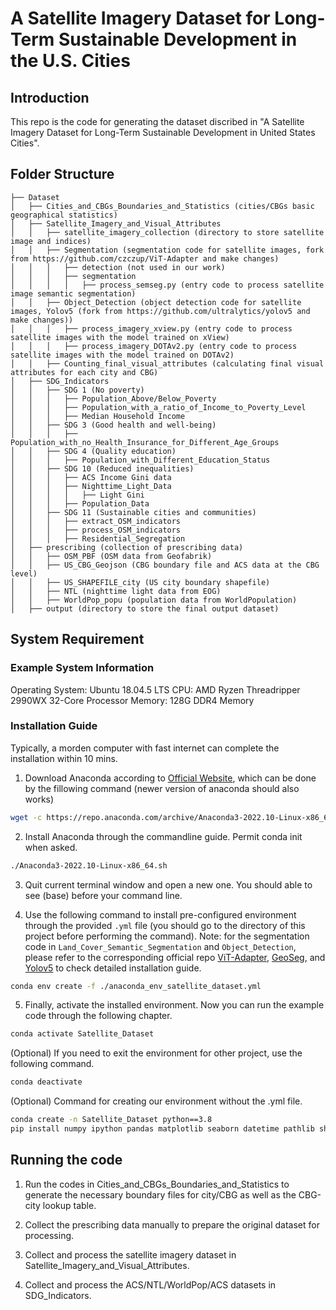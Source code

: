 # A Satellite Imagery Dataset for Long-Term Sustainable Development in the U.S. Cities

## Introduction

This repo is the code for generating the dataset discribed in "A Satellite Imagery Dataset for Long-Term Sustainable Development in United States Cities".

## Folder Structure
```none
├── Dataset
│   ├── Cities_and_CBGs_Boundaries_and_Statistics (cities/CBGs basic geographical statistics)
│   ├── Satellite_Imagery_and_Visual_Attributes
│   │   ├── satellite_imagery_collection (directory to store satellite image and indices)
│   │   ├── Segmentation (segmentation code for satellite images, fork from https://github.com/czczup/ViT-Adapter and make changes)
│   │   │   ├── detection (not used in our work)
│   │   │   ├── segmentation
│   │   │   │   ├── process_semseg.py (entry code to process satellite image semantic segmentation)
│   │   ├── Object_Detection (object detection code for satellite images, Yolov5 (fork from https://github.com/ultralytics/yolov5 and make changes))
│   │   │   ├── process_imagery_xview.py (entry code to process satellite images with the model trained on xView)
│   │   │   ├── process_imagery_DOTAv2.py (entry code to process satellite images with the model trained on DOTAv2)
│   │   ├── Counting_final_visual_attributes (calculating final visual attributes for each city and CBG)
│   ├── SDG_Indicators
│   │   ├── SDG 1 (No poverty)
│   │   │   ├── Population_Above/Below_Poverty
│   │   │   ├── Population_with_a_ratio_of_Income_to_Poverty_Level
│   │   │   ├── Median Household Income
│   │   ├── SDG 3 (Good health and well-being)
│   │   │   ├── Population_with_no_Health_Insurance_for_Different_Age_Groups
│   │   ├── SDG 4 (Quality education)
│   │   │   ├── Population_with_Different_Education_Status
│   │   ├── SDG 10 (Reduced inequalities)
│   │   │   ├── ACS Income Gini data
│   │   │   ├── Nighttime_Light_Data
│   │   │   │   ├── Light Gini
│   │   │   ├── Population_Data
│   │   ├── SDG 11 (Sustainable cities and communities)
│   │   │   ├── extract_OSM_indicators
│   │   │   ├── process_OSM_indicators
│   │   │   ├── Residential_Segregation
│   ├── prescribing (collection of prescribing data)
│   │   ├── OSM_PBF (OSM data from Geofabrik)
│   │   ├── US_CBG_Geojson (CBG boundary file and ACS data at the CBG level)
│   │   ├── US_SHAPEFILE_city (US city boundary shapefile)
│   │   ├── NTL (nighttime light data from EOG)
│   │   ├── WorldPop_popu (population data from WorldPopulation)
│   ├── output (directory to store the final output dataset)
```

## System Requirement

### Example System Information
Operating System: Ubuntu 18.04.5 LTS
CPU: AMD Ryzen Threadripper 2990WX 32-Core Processor
Memory: 128G DDR4 Memory

### Installation Guide
Typically, a morden computer with fast internet can complete the installation within 10 mins.

1. Download Anaconda according to [Official Website](https://www.anaconda.com/products/distribution), which can be done by the fillowing command (newer version of anaconda should also works)
``` bash
wget -c https://repo.anaconda.com/archive/Anaconda3-2022.10-Linux-x86_64.sh
```
2. Install Anaconda through the commandline guide. Permit conda init when asked.
``` bash
./Anaconda3-2022.10-Linux-x86_64.sh
```
3. Quit current terminal window and open a new one. You should able to see (base) before your command line. 

4. Use the following command to install pre-configured environment through the provided `.yml` file (you should go to the directory of this project before performing the command). Note: for the segmentation code in `Land_Cover_Semantic_Segmentation` and `Object_Detection`, please refer to the corresponding official repo [ViT-Adapter](https://github.com/czczup/ViT-Adapter), [GeoSeg](https://github.com/WangLibo1995/GeoSeg), and [Yolov5](https://github.com/ultralytics/yolov5) to check detailed installation guide.
``` bash
conda env create -f ./anaconda_env_satellite_dataset.yml
```

5. Finally, activate the installed environment. Now you can run the example code through the following chapter.
``` bash
conda activate Satellite_Dataset
```

(Optional) If you need to exit the environment for other project, use the following command.

``` bash
conda deactivate 
```

(Optional) Command for creating our environment without the .yml file.

``` bash
conda create -n Satellite_Dataset python==3.8
pip install numpy ipython pandas matplotlib seaborn datetime pathlib shapely geopandas pyrosm h5netcdf haversine requests urllib3 tqdm scipy scikit-learn
```

## Running the code

1. Run the codes in Cities_and_CBGs_Boundaries_and_Statistics to generate the necessary boundary files for city/CBG as well as the CBG-city lookup table.

2. Collect the prescribing data manually to prepare the original dataset for processing.

3. Collect and process the satellite imagery dataset in Satellite_Imagery_and_Visual_Attributes.

4. Collect and process the ACS/NTL/WorldPop/ACS datasets in SDG_Indicators. 
